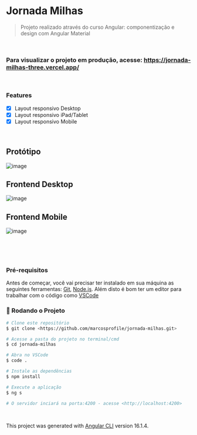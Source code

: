 # Jornada Milhas
> Projeto realizado através do curso Angular: componentização e design com Angular Material

<br>

### Para visualizar o projeto em produção, acesse: https://jornada-milhas-three.vercel.app/

<br>

### Features

- [x] Layout responsivo Desktop
- [x] Layout responsivo iPad/Tablet
- [x] Layout responsivo Mobile

<br>

## Protótipo

![image](https://github.com/marcosprofile/jornada-milhas/assets/86635292/5e69a4ae-836b-4a06-b4f4-54bba0d996cf)

## Frontend Desktop

![image](https://github.com/marcosprofile/jornada-milhas/assets/86635292/03c45022-870d-4878-b2ad-9e7a11e23e51)

## Frontend Mobile

![image](https://github.com/marcosprofile/jornada-milhas/assets/86635292/b04539cc-7dae-4605-a1ba-bcf714166aae)

<br>
<br>
<br>

### Pré-requisitos

Antes de começar, você vai precisar ter instalado em sua máquina as seguintes ferramentas:
[Git](https://git-scm.com), [Node.js](https://nodejs.org/en/). 
Além disto é bom ter um editor para trabalhar com o código como [VSCode](https://code.visualstudio.com/)

### 🎲 Rodando o Projeto

```bash
# Clone este repositório
$ git clone <https://github.com/marcosprofile/jornada-milhas.git>

# Acesse a pasta do projeto no terminal/cmd
$ cd jornada-milhas

# Abra no VSCode
$ code .

# Instale as dependências
$ npm install

# Execute a aplicação
$ ng s

# O servidor inciará na porta:4200 - acesse <http://localhost:4200>
```

<br>

This project was generated with [Angular CLI](https://github.com/angular/angular-cli) version 16.1.4.
